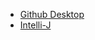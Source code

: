 - [Github Desktop](https://desktop.github.com)
- [Intelli-J](http://www.jetbrains.com/idea/?fromMenu#chooseYourEdition)
